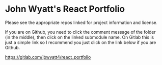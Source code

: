 # John Wyatt's React Portfolio

Please see the appropriate repos linked for project information and license.

If you are on Github, you need to click the comment message of the folder (in the middle), then click on the linked submodule name. On Gitlab this is just a simple link so I recommend you just click on the link below if you are Github.

https://gitlab.com/jbwyatt4/react_portfolio
